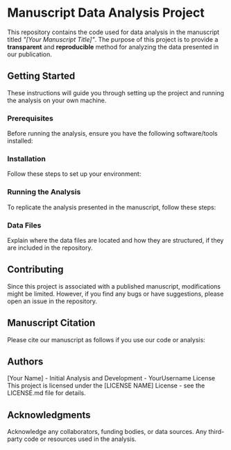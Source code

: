 # Manuscript Data Analysis Project
This repository contains the code used for data analysis in the manuscript titled *"[Your Manuscript Title]"*. The purpose of this project is to provide a **transparent** and **reproducible** method for analyzing the data presented in our publication.

## Getting Started
These instructions will guide you through setting up the project and running the analysis on your own machine.

### Prerequisites
Before running the analysis, ensure you have the following software/tools installed:

### Installation
Follow these steps to set up your environment:

### Running the Analysis
To replicate the analysis presented in the manuscript, follow these steps:

### Data Files
Explain where the data files are located and how they are structured, if they are included in the repository.

## Contributing
Since this project is associated with a published manuscript, modifications might be limited. However, if you find any bugs or have suggestions, please open an issue in the repository.

## Manuscript Citation
Please cite our manuscript as follows if you use our code or analysis:

## Authors
[Your Name] - Initial Analysis and Development - YourUsername
License
This project is licensed under the [LICENSE NAME] License - see the LICENSE.md file for details.

## Acknowledgments
Acknowledge any collaborators, funding bodies, or data sources.
Any third-party code or resources used in the analysis.
